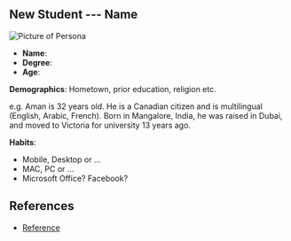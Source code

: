 ## New Student --- Name

![Picture of Persona](http://placehold.it/250x250)

* **Name**: 
* **Degree**: 
* **Age**:

**Demographics**: Hometown, prior education, religion etc.

e.g. Aman is 32 years old. He is a Canadian citizen and is multilingual (English, Arabic, French). Born in Mangalore, India, he was raised in Dubai, and moved to Victoria for university 13 years ago.

**Habits**:

* Mobile, Desktop or ...
* MAC, PC or ...
* Microsoft Office? Facebook?

## References

* [Reference](http://www.wikipedia.com/)


